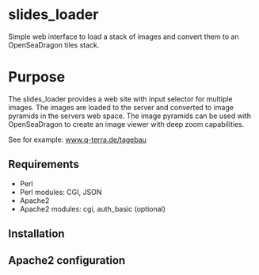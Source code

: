 # slides_loader
Simple web interface to load a stack of images and convert them to an OpenSeaDragon tiles stack. 

# Purpose
The slides_loader provides a web site with input selector for multiple images. The images are loaded to the server and converted to image pyramids in the servers web space. The image pyramids can be used with OpenSeaDragon to create an image viewer with deep zoom capabilities.

See for example: www.q-terra.de/tagebau



## Requirements

 * Perl 
 * Perl modules: CGI, JSON
 * Apache2 
 * Apache2 modules: cgi, auth_basic (optional)

## Installation



## Apache2 configuration

